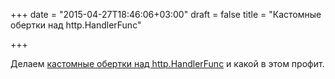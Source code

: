 +++
date = "2015-04-27T18:46:06+03:00"
draft = false
title = "Кастомные обертки над http.HandlerFunc"

+++

<p>Делаем <a href="https://medium.com/matryer/the-http-handlerfunc-wrapper-technique-in-golang-c60bf76e6124">кастомные обертки над&nbsp;http.HandlerFunc</a> и какой в этом профит.</p>

